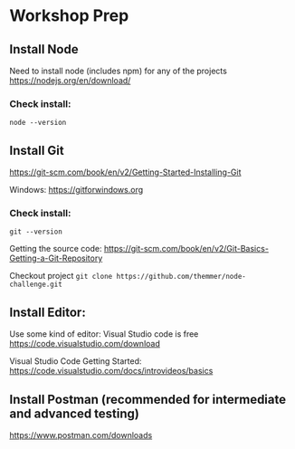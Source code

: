 # Workshop Prep

## Install Node

Need to install node (includes npm) for any of the projects
https://nodejs.org/en/download/

### Check install:
`node --version`

## Install Git
https://git-scm.com/book/en/v2/Getting-Started-Installing-Git

Windows: https://gitforwindows.org
### Check install:
`git --version`

Getting the source code:
https://git-scm.com/book/en/v2/Git-Basics-Getting-a-Git-Repository   

Checkout project
`git clone https://github.com/themmer/node-challenge.git`

## Install Editor:

Use some kind of editor: Visual Studio code is free
https://code.visualstudio.com/download

Visual Studio Code Getting Started:
https://code.visualstudio.com/docs/introvideos/basics

## Install Postman (recommended for intermediate and advanced testing) 

https://www.postman.com/downloads










